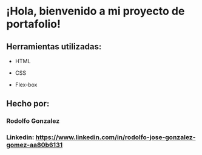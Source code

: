 
# ¡Hola, bienvenido a mi proyecto de portafolio!



## Herramientas utilizadas:

* HTML

* CSS

* Flex-box
  

## Hecho por:

### Rodolfo Gonzalez

### Linkedin: https://www.linkedin.com/in/rodolfo-jose-gonzalez-gomez-aa80b6131
